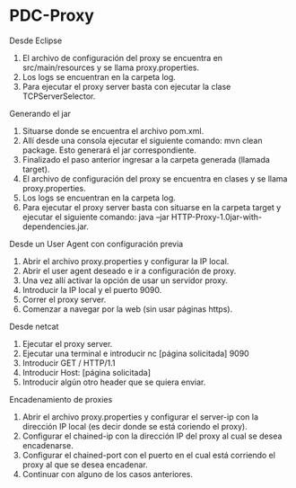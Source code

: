 PDC-Proxy
=========

Desde Eclipse
1.	El archivo de configuración del proxy se encuentra en src/main/resources y se llama proxy.properties.
2.	Los logs se encuentran en la carpeta log.
3.	Para ejecutar el proxy server basta con ejecutar la clase TCPServerSelector.

Generando el jar
1.	Situarse donde se encuentra el archivo pom.xml.
2.	Allí desde una consola ejecutar el siguiente comando: mvn clean package. Esto generará el jar correspondiente.
3.	Finalizado el paso anterior ingresar a la carpeta generada (llamada target).
4.	El archivo de configuración del proxy se encuentra en clases y se llama proxy.properties.
5.	Los logs se encuentran en la carpeta log.
6.	Para ejecutar el proxy server basta con situarse en la carpeta target y ejecutar el siguiente comando: java –jar
	HTTP-Proxy-1.0jar-with-dependencies.jar.

Desde un User Agent con configuración previa
1.	Abrir el archivo proxy.properties y configurar la IP local.
2.	Abrir el user agent deseado e ir a configuración de proxy.
3.	Una vez allí activar la opción de usar un servidor proxy.
4.	Introducir la IP local y el puerto 9090.
5.	Correr el proxy server.
6.	Comenzar a navegar por la web (sin usar páginas https).

Desde netcat
1.	Ejecutar el proxy server.
2.	Ejecutar una terminal e introducir nc [página solicitada] 9090
3.	Introducir GET / HTTP/1.1
4.	Introducir Host: [página solicitada]
5.	Introducir algún otro header que se quiera enviar.

Encadenamiento de proxies
1.	Abrir el archivo proxy.properties y configurar el server-ip con la dirección IP local (es decir donde se está coriendo el proxy).
2.	Configurar el chained-ip con la dirección IP del proxy al cual se desea encadenarse.
3.	Configurar el chained-port con el puerto en el cual está corriendo el proxy al que se desea encadenar.
4.	Continuar con alguno de los casos anteriores.

